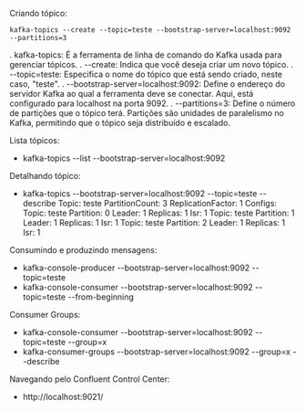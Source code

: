 Criando tópico:
 ```
 kafka-topics --create --topic=teste --bootstrap-server=localhost:9092 --partitions=3
 ```
 . kafka-topics: É a ferramenta de linha de comando do Kafka usada para gerenciar tópicos.
 . --create: Indica que você deseja criar um novo tópico.
 . --topic=teste: Especifica o nome do tópico que está sendo criado, neste caso, "teste".
 . --bootstrap-server=localhost:9092: Define o endereço do servidor Kafka ao qual a ferramenta deve se conectar. Aqui, está configurado para localhost na porta 9092.
 . --partitions=3: Define o número de partições que o tópico terá. Partições são unidades de paralelismo no Kafka, permitindo que o tópico seja distribuído e escalado.

 Lista tópicos:
  - kafka-topics --list --bootstrap-server=localhost:9092

 Detalhando tópico:
  - kafka-topics --bootstrap-server=localhost:9092 --topic=teste --describe
  Topic: teste    PartitionCount: 3       ReplicationFactor: 1    Configs: 
          Topic: teste    Partition: 0    Leader: 1       Replicas: 1     Isr: 1
          Topic: teste    Partition: 1    Leader: 1       Replicas: 1     Isr: 1
          Topic: teste    Partition: 2    Leader: 1       Replicas: 1     Isr: 1

  Consumindo e produzindo mensagens:
  - kafka-console-producer --bootstrap-server=localhost:9092 --topic=teste
  - kafka-console-consumer --bootstrap-server=localhost:9092 --topic=teste --from-beginning

  Consumer Groups:
  - kafka-console-consumer --bootstrap-server=localhost:9092 --topic=teste --group=x
  - kafka-consumer-groups --bootstrap-server=localhost:9092 --group=x --describe

  Navegando pelo Confluent Control Center:
  - http://localhost:9021/